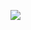 ![](https://github.com/sarahhtbarton/hopskipdrive/blob/master/static/images/HopSkipDrive%20webapp.gif)
